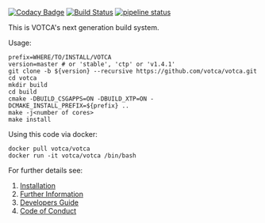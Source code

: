 [![Codacy Badge](https://api.codacy.com/project/badge/Grade/9f3db8fd6bd243128b42788a308250ae)](https://app.codacy.com/app/JoshuaSBrown/votca?utm_source=github.com&utm_medium=referral&utm_content=votca/votca&utm_campaign=Badge_Grade_Dashboard)
[![Build Status](https://travis-ci.org/votca/votca.svg?branch=master)](https://travis-ci.org/votca/votca)
[![pipeline status](https://gitlab.com/votca/votca/badges/master/pipeline.svg)](https://gitlab.com/votca/votca/commits/master)

This is VOTCA's next generation build system.

Usage:

    prefix=WHERE/TO/INSTALL/VOTCA
    version=master # or 'stable', 'ctp' or 'v1.4.1'
    git clone -b ${version} --recursive https://github.com/votca/votca.git
    cd votca
    mkdir build
    cd build
    cmake -DBUILD_CSGAPPS=ON -DBUILD_XTP=ON -DCMAKE_INSTALL_PREFIX=${prefix} ..
    make -j<number of cores>
    make install

Using this code via docker:

    docker pull votca/votca
    docker run -it votca/votca /bin/bash

For further details see:

1. [Installation](share/doc/INSTALL.md)
2. [Further Information](http://www.votca.org)
3. [Developers Guide](share/doc/DEVELOPERS_GUIDE.md)
4. [Code of Conduct](share/doc/CODE_OF_CONDUCT.md)
